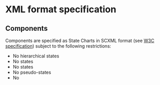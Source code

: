 # XML format specification

## Components

Components are specified as State Charts in SCXML format (see [W3C specification](https://www.w3.org/TR/scxml/)) subject to the following restrictions:

- No hierarchical states
- No <parallel> states
- No <final> states
- No <history> pseudo-states
- No <script> executable elements (TODO: discuss with partners)
- No <cancel> executable elements
- No <donedata> data
- No <content> data
- No system variables other than '_event.data'
- No <invoke> elements

Moreover, <send> <param> and '_event.data' variables have to be used consistently with the declared interface of the component/skill.

Types from the global types definition files can be used without being re-declared.
